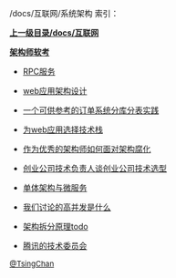 /docs/互联网/系统架构 索引：


**[上一级目录/docs/互联网](/docs/互联网/index.md)**

**[架构师软考](/docs/互联网/系统架构/架构师软考/index.md)**

- [RPC服务](/docs/互联网/系统架构/RPC服务.md)

- [web应用架构设计](/docs/互联网/系统架构/web应用架构设计.md)

- [一个可供参考的订单系统分库分表实践](/docs/互联网/系统架构/一个可供参考的订单系统分库分表实践.md)

- [为web应用选择技术栈](/docs/互联网/系统架构/为web应用选择技术栈.md)

- [作为优秀的架构师如何面对架构腐化](/docs/互联网/系统架构/作为优秀的架构师如何面对架构腐化.md)

- [创业公司技术负责人谈创业公司技术选型](/docs/互联网/系统架构/创业公司技术负责人谈创业公司技术选型.md)

- [单体架构与微服务](/docs/互联网/系统架构/单体架构与微服务.md)

- [我们讨论的高并发是什么](/docs/互联网/系统架构/我们讨论的高并发是什么.md)

- [架构拆分原理todo](/docs/互联网/系统架构/架构拆分原理todo.md)

- [腾讯的技术委员会](/docs/互联网/系统架构/腾讯的技术委员会.md)


<font size=2 color='grey'> [@TsingChan](http://www.9ong.com/) </font>